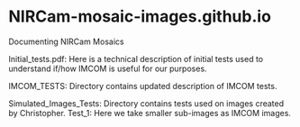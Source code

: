 # NIRCam-mosaic-images.github.io
Documenting NIRCam Mosaics


Initial_tests.pdf:
Here is a technical description of initial tests used to understand
if/how IMCOM is useful for our purposes.


IMCOM_TESTS:
Directory contains updated description of IMCOM tests. 

Simulated_Images_Tests:
Directory contains tests used on images created by Christopher.
Test_1: Here we take smaller sub-images as IMCOM images.  


